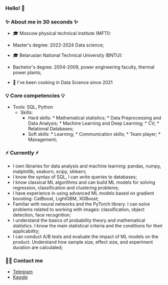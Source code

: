 ### Hello! 👋

### ✨ About me in 30 seconds ✨ 
* 🎓 Moscow physical technical institute (MFTI):
- Master's degree: 2022-2024 Data science;
* 🎓 Belarusian National Technical University (BNTU):
- Bachelor's degree: 2004-2009, power engineering faculty,  thermal power plants;
* 🤖 I've been cooking in Data Science since 2021

### 💡 Core competencies 💡
- Tools: SQL, Python
  - Skills:
    - Hard skills:
          * Mathematical statistics;
          * Data Preprocessing and Data Analysis;
          * Machine Learning and Deep Learning;
          * CV;
          * Relational Databases;
    - Soft skills:
          * Learning;
          * Communication skills;
          * Team player;
          * Management;

### ⚡️ Currently ⚡️
- I own libraries for data analysis and machine learning: pandas, numpy, matplotlib, seaborn, scipy, sklearn;
- I know the syntax of SQL, I can write queries to databases;
- I know classical ML algorithms and can build ML models for solving regression, classification and clustering problems;
- I have experience in using advanced ML models based on gradient boosting: CatBoost, LightGBM, XGBoost;
- Familiar with neural networks and the PyTorch library. I can solve problems related to working with images: classification, object detection, face recognition;
- I understand the basics of probability theory and mathematical statistics. I know the main statistical criteria and the conditions for their applicability;
- I can conduct A/B tests and evaluate the impact of ML models on the product. Understand how sample size, effect size, and experiment duration are calculated;

### 🙌🏻 Contact me
- [Telegram](https://t.me/borodatyu)
- [Kaggle](https://www.kaggle.com/aabarodkin)
